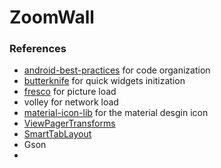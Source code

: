 # ZoomWall



### References

* [android-best-practices](https://github.com/futurice/android-best-practices) for code organization
* [butterknife](https://github.com/JakeWharton/butterknife) for quick widgets initization
* [fresco](https://github.com/facebook/fresco) for picture load
* volley for network load
* [material-icon-lib](https://github.com/code-mc/material-icon-lib) for the material desgin icon
* [ViewPagerTransforms](https://github.com/ToxicBakery/ViewPagerTransforms)
* [SmartTabLayout](https://github.com/ogaclejapan/SmartTabLayout)
* Gson
* 